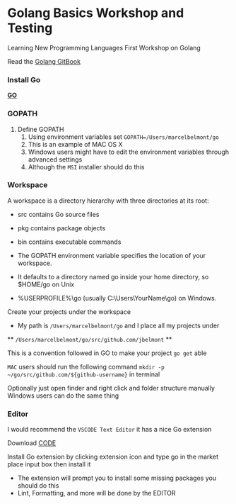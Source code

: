 # Golang Basics Workshop and Testing

Learning New Programming Languages First Workshop on Golang

Read the [Golang GitBook](https://jbelmont.github.io/golang-basics-and-testing/)

### Install Go

**[GO](https://golang.org/doc/install)**

### GOPATH
1. Define GOPATH
    1. Using environment variables set `GOPATH=/Users/marcelbelmont/go`
    2. This is an example of MAC OS X
    3. Windows users might have to edit the environment variables through advanced settings
    4. Although the `MSI` installer should do this

### Workspace

A workspace is a directory hierarchy with three directories at its root:

* src contains Go source files
* pkg contains package objects
* bin contains executable commands

* The GOPATH environment variable specifies the location of your workspace.
* It defaults to a directory named go inside your home directory, so $HOME/go on Unix
* %USERPROFILE%\go (usually C:\Users\YourName\go) on Windows.

Create your projects under the workspace

* My path is `/Users/marcelbelmont/go` and I place all my projects under

** `/Users/marcelbelmont/go/src/github.com/jbelmont` **

This is a convention followed in GO to make your project `go get` able

`MAC` users should run the following command `mkdir -p ~/go/src/github.com/${github-username}` in terminal

Optionally just open finder and right click and folder structure manually
Windows users can do the same thing

### Editor

I would recommend the `VSCODE Text Editor` it has a nice Go extension

Download [CODE](https://code.visualstudio.com/)

Install Go extension by clicking extension icon and type go in the market place input box then install it

* The extension will prompt you to install some missing packages you should do this 
* Lint, Formatting, and more will be done by the EDITOR